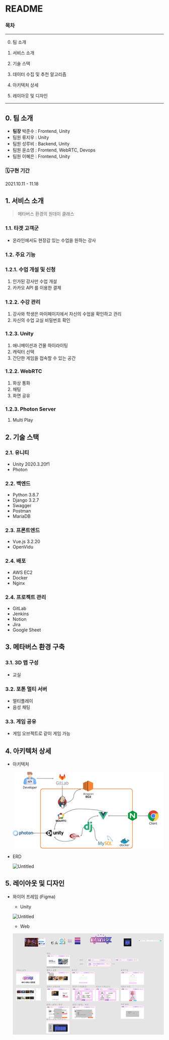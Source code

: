 # README

### 목차

---

0. 팀 소개

1. 서비스 소개

2. 기술 스택

3. 데이터 수집 및 추천 알고리즘

4. 아키텍처 상세

5. 레이아웃 및 디자인

---

## **0. 팀 소개**

- **팀장** 박준수 : Frontend, Unity
- 팀원 류지우 : Unity
- 팀원 성루비 : Backend, Unity
- 팀원 윤소영 : Frontend, WebRTC, Devops
- 팀원 이혜은 : Frontend, Unity

### **🗓️구현 기간**

2021.10.11 - 11.18

## **1. 서비스 소개**

> 메타버스 환경의 원데이 클래스

### **1.1. 타겟 고객군**

- 온라인에서도 현장감 있는 수업을 원하는 강사

### **1.2. 주요 기능**

### **1.2.1. 수업 개설 및 신청**

1. 인가된 강사만 수업 개설
2. 카카오 API 를 이용한 결제

### 1.2.2. 수강 관리

1. 강사와 학생은 마이페이지에서 자신의 수업을 확인하고 관리
2. 자신의 수업 교실 비밀번호 확인

### 1.2.3. Unity

1. 애니메이션과 건물 하이라이팅
2. 캐릭터 선택
3. 간단한 게임을 접속할 수 있는 공간

### **1.2.2. WebRTC**

1. 화상 통화
2. 채팅
3. 화면 공유

### 1.2.3. Photon Server

1. Multi Play

## **2. 기술 스택**

### **2.1. 유니티**

- Unity 2020.3.20f1
- Photon

### **2.2. 백엔드**

- Python 3.8.7
- Django 3.2.7
- Swagger
- Postman
- MariaDB

### **2.3. 프론트엔드**

- Vue.js 3.2.20
- OpenVidu

### **2.4. 배포**

- AWS EC2
- Docker
- Nginx

### **2.4. 프로젝트 관리**

- GitLab
- Jenkins
- Notion
- Jira
- Google Sheet

## **3. 메타버스 환경 구축**

### **3.1. 3D 맵 구성**

- 교실

### **3.2. 포톤 멀티 서버**

- 멀티플레이
- 음성 채팅

### 3.3. 게임 공유

- 게임 오브젝트로 같이 게임 가능

## **4. 아키텍처 상세**

- 아키텍처

  ![Untitled](exec/README/Untitled.png)

- ERD

  ![Untitled](exec/README/Untitled%25201.png)

## **5. 레이아웃 및 디자인**

- 와이어 프레임 (Figma)

  - Unity

  ![Untitled](exec/README/Untitled%25202.png)

  - Web

  ![Untitled](exec/README/Untitled%203.png)

